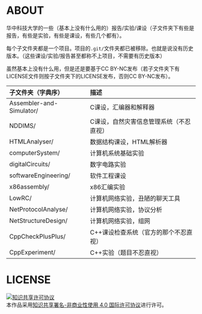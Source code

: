 # ABOUT

华中科技大学的一些（基本上没有什么用的）报告/实验/课设（子文件夹下有些是报告，有些是实验，有些是课设，有些几个都有）。

每个子文件夹都是一个项目。项目的`.git/`文件夹都已被移除。也就是说没有历史版本。（这些课设/实验/报告甚至都称不上项目，不需要有历史版本）

虽然基本上没有什么用，但是还是要基于CC BY-NC发布（若子文件夹下有LICENSE文件则按子文件夹下的LICENSE发布，否则CC BY-NC发布）。

| 子文件夹（字典序）       | 描述                                   |
|:-------------------------|:---------------------------------------|
| Assembler-and-Simulator/ | C课设，汇编器和解释器                  |
| NDDIMS/                  | C课设，自然灾害信息管理系统（不忍直视）|
| HTMLAnalyser/            | 数据结构课设，HTML解析器               |
| computerSystem/          | 计算机系统基础实验                     |
| digitalCircuits/         | 数字电路实验                           |
| softwareEngineering/     | 软件工程课设                           |
| x86assembly/             | x86汇编实验                            |
| LowRC/                   | 计算机网络实验，丑陋的聊天工具         |
| NetProtocolAnalyse/      | 计算机网络实验，协议分析               |
| NetStructureDesign/      | 计算机网络实验，组网                   |
| CppCheckPlusPlus/        | C++课设检查系统（官方的那个不忍直视）  |
| CppExperiment/           | C++实验（题目不忍直视）                |

# LICENSE

<a rel="license" href="http://creativecommons.org/licenses/by-nc/4.0/"><img alt="知识共享许可协议" style="border-width:0" src="https://i.creativecommons.org/l/by-nc/4.0/88x31.png" /></a><br />本作品采用<a rel="license" href="http://creativecommons.org/licenses/by-nc/4.0/">知识共享署名-非商业性使用 4.0 国际许可协议</a>进行许可。
